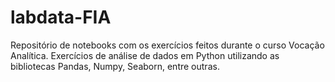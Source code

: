 # labdata-FIA

Repositório de notebooks com os exercícios feitos durante o curso Vocação Analítica. 
Exercícios de análise de dados em Python utilizando as bibliotecas Pandas, Numpy, Seaborn, entre outras. 
